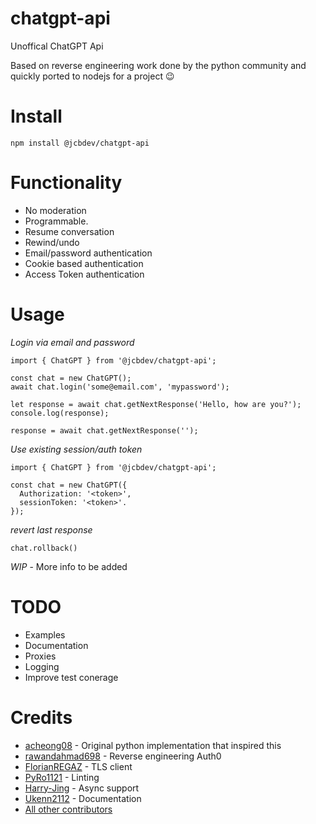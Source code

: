 # chatgpt-api

Unoffical ChatGPT Api

Based on reverse engineering work done by the python community and quickly ported to nodejs for a project 😉

# Install

```
npm install @jcbdev/chatgpt-api
```

# Functionality

- No moderation
- Programmable.
- Resume conversation
- Rewind/undo
- Email/password authentication
- Cookie based authentication
- Access Token authentication

# Usage

_Login via email and password_

```
import { ChatGPT } from '@jcbdev/chatgpt-api';

const chat = new ChatGPT();
await chat.login('some@email.com', 'mypassword');

let response = await chat.getNextResponse('Hello, how are you?');
console.log(response);

response = await chat.getNextResponse('');
```

_Use existing session/auth token_

```
import { ChatGPT } from '@jcbdev/chatgpt-api';

const chat = new ChatGPT({
  Authorization: '<token>',
  sessionToken: '<token>'.
});
```

_revert last response_

```
chat.rollback()
```

_WIP_ - More info to be added

# TODO

- Examples
- Documentation
- Proxies
- Logging
- Improve test conerage

# Credits

- [acheong08](https://github.com/acheong08/ChatGPT) - Original python implementation that inspired this
- [rawandahmad698](https://github.com/rawandahmad698) - Reverse engineering Auth0
- [FlorianREGAZ](https://github.com/FlorianREGAZ) - TLS client
- [PyRo1121](https://github.com/PyRo1121) - Linting
- [Harry-Jing](https://github.com/Harry-Jing) - Async support
- [Ukenn2112](https://github.com/Ukenn2112) - Documentation
- [All other contributors](https://github.com/acheong08/ChatGPT/graphs/contributors)
